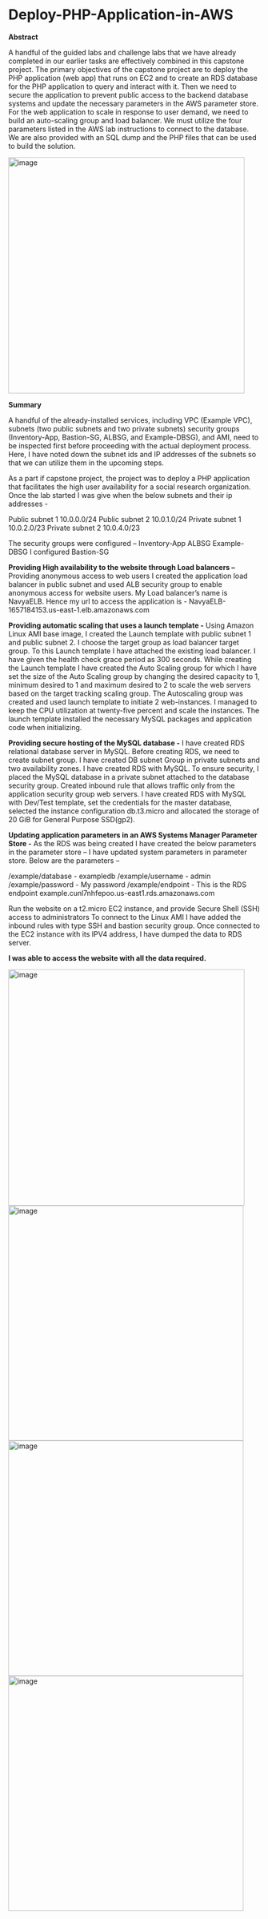 # Deploy-PHP-Application-in-AWS


**Abstract**

A handful of the guided labs and challenge labs that we have already completed in our earlier tasks are effectively combined in this capstone project. 
The primary objectives of the capstone project are to deploy the PHP application (web app) that runs on EC2 and to create an RDS database for the PHP application 
to query and interact with it. Then we need to secure the application to prevent public access to the backend database systems and update the necessary 
parameters in the AWS parameter store. For the web application to scale in response to user demand, we need to build an auto-scaling group and load balancer. 
We must utilize the four parameters listed in the AWS lab instructions to connect to the database. We are also provided with an SQL dump and the PHP files that 
can be used to build the solution.

<img width="472" alt="image" src="https://github.com/NavyaTrilok/Deploy-PHP-Application-in-AWS/assets/14071348/cfc0194e-54ec-43ca-8508-b5e856b70817">

**Summary**

A handful of the already-installed services, including VPC (Example VPC), subnets (two public subnets and two private subnets) security groups (Inventory-App, Bastion-SG, ALBSG, and Example-DBSG), and AMI, need to be inspected first before proceeding with the actual deployment process. Here, I have noted down the subnet ids and IP addresses of the subnets so that we can utilize them in the upcoming steps. 

As a part if capstone project, the project was to deploy a PHP application that facilitates the high user availability for a social research organization. 
Once the lab started I was give when the below subnets and their ip addresses -

Public subnet 1 10.0.0.0/24
Public subnet 2 10.0.1.0/24
Private subnet 1 10.0.2.0/23
Private subnet 2 10.0.4.0/23

The security groups were configured –
Inventory-App
ALBSG
Example-DBSG
I configured Bastion-SG

**Providing High availability to the website through Load balancers –**
Providing anonymous access to web users
I created the application load balancer in public subnet and used ALB security group to enable anonymous access for website users. My Load balancer’s name is NavyaELB. Hence my url to access the application is - NavyaELB-1657184153.us-east-1.elb.amazonaws.com

**Providing automatic scaling that uses a launch template -**
Using Amazon Linux AMI base image, I created the Launch template with public subnet 1 and public subnet 2. I choose the target group as load balancer target group. To this Launch template I have attached the existing load balancer. I have given the health check grace period as 300 seconds. While creating the Launch template I have created the Auto Scaling group for which I have set the size of the Auto Scaling group by changing the desired capacity to 1, minimum desired to 1 and maximum desired to 2 to scale the web servers based on the target tracking scaling group. The Autoscaling group was created and used launch template to initiate 2 web-instances. I managed to keep the CPU utilization at twenty-five percent and scale the instances.
The launch template installed the necessary MySQL packages and application code when initializing. 

**Providing secure hosting of the MySQL database -**
I have created RDS relational database server in MySQL. Before creating RDS, we need to create subnet group. I have created DB subnet Group in private subnets and two availability zones. I have created RDS with MySQL. To ensure security, I placed the MySQL database in a private subnet attached to the database security group. Created inbound rule that allows traffic only from the application security group web servers.
I have created RDS with MySQL with Dev/Test template, set the credentials for the master database, selected the instance configuration db.t3.micro and allocated the storage of 20 GiB for General Purpose SSD(gp2). 

**Updating application parameters in an AWS Systems Manager Parameter Store -**
As the RDS was being created I have created the below parameters in the parameter store –
I have updated system parameters in parameter store. Below are the parameters –

/example/database - exampledb
/example/username  -  admin
/example/password  - My password
/example/endpoint  -  This is the RDS endpoint 
example.cunl7nhfepoo.us-east1.rds.amazonaws.com

Run the website on a t2.micro EC2 instance, and provide Secure Shell (SSH) access to administrators
To connect to the Linux AMI I have added the inbound rules with type SSH and bastion security group.
Once connected to the EC2 instance with its IPV4 address, I have dumped the data to RDS server.

**I was able to access the website with all the data required.**

<img width="472" alt="image" src="https://github.com/NavyaTrilok/Deploy-PHP-Application-in-AWS/assets/14071348/0abd3d30-2eba-49e5-acba-4a7ea010ca5a">

<img width="470" alt="image" src="https://github.com/NavyaTrilok/Deploy-PHP-Application-in-AWS/assets/14071348/99dc14f9-1b9e-4d52-9b57-3c9a8b742964">

<img width="470" alt="image" src="https://github.com/NavyaTrilok/Deploy-PHP-Application-in-AWS/assets/14071348/b79f1a0b-9141-4fdc-998f-8c7a344bac9b">

<img width="470" alt="image" src="https://github.com/NavyaTrilok/Deploy-PHP-Application-in-AWS/assets/14071348/7f6bc120-335c-4f36-b2aa-5fc8f1dcfd5b">





